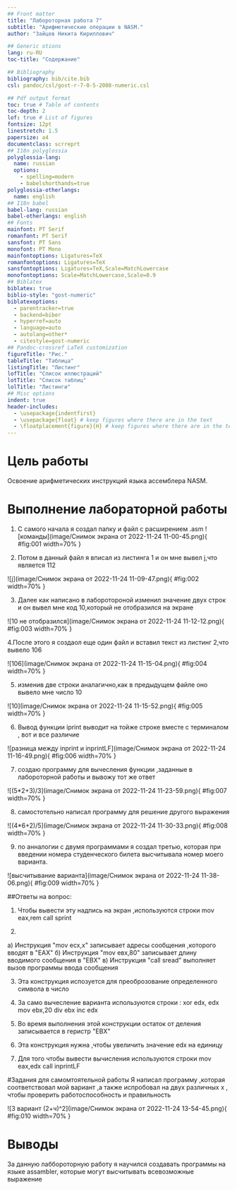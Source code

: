```yaml
---
## Front matter
title: "Лабороторная работа 7"
subtitle: "Арифметические операции в NASM."
author: "Зайцев Никита Кириллович"

## Generic otions
lang: ru-RU
toc-title: "Содержание"

## Bibliography
bibliography: bib/cite.bib
csl: pandoc/csl/gost-r-7-0-5-2008-numeric.csl

## Pdf output format
toc: true # Table of contents
toc-depth: 2
lof: true # List of figures
fontsize: 12pt
linestretch: 1.5
papersize: a4
documentclass: scrreprt
## I18n polyglossia
polyglossia-lang:
  name: russian
  options:
	- spelling=modern
	- babelshorthands=true
polyglossia-otherlangs:
  name: english
## I18n babel
babel-lang: russian
babel-otherlangs: english
## Fonts
mainfont: PT Serif
romanfont: PT Serif
sansfont: PT Sans
monofont: PT Mono
mainfontoptions: Ligatures=TeX
romanfontoptions: Ligatures=TeX
sansfontoptions: Ligatures=TeX,Scale=MatchLowercase
monofontoptions: Scale=MatchLowercase,Scale=0.9
## Biblatex
biblatex: true
biblio-style: "gost-numeric"
biblatexoptions:
  - parentracker=true
  - backend=biber
  - hyperref=auto
  - language=auto
  - autolang=other*
  - citestyle=gost-numeric
## Pandoc-crossref LaTeX customization
figureTitle: "Рис."
tableTitle: "Таблица"
listingTitle: "Листинг"
lofTitle: "Список иллюстраций"
lotTitle: "Список таблиц"
lolTitle: "Листинги"
## Misc options
indent: true
header-includes:
  - \usepackage{indentfirst}
  - \usepackage{float} # keep figures where there are in the text
  - \floatplacement{figure}{H} # keep figures where there are in the text
---
```


# Цель работы

Освоение арифметических инструкций языка ассемблера NASM.

# Выполнение лабораторной работы

1. С самого начала я создал папку и файл с расширением .asm
![команды](image/Снимок экрана от 2022-11-24 11-00-45.png){ #fig:001 width=70% }

2. Потом в данный файл я вписал из листинга 1 и он мне вывел j,что является 112

![j](image/Снимок экрана от 2022-11-24 11-09-47.png){ #fig:002 width=70% }

3. Далее как написано в лаборотороной изменил значение двух строк и он вывел мне код 10,который не отобразился на экране

![10 не отобразился](image/Снимок экрана от 2022-11-24 11-12-12.png){ #fig:003 width=70% }

4.После этого я создаол еще один файл и вставил текст из листинг 2,что вывело 106

![106](image/Снимок экрана от 2022-11-24 11-15-04.png){ #fig:004 width=70% }

5. изменив две строки аналагично,как в предыдущем файле оно вывело мне число 10

![10](image/Снимок экрана от 2022-11-24 11-15-52.png){ #fig:005 width=70% }

6. Вывод функции  iprint выводит на тойже строке вместе с терминалом , вот и все различие 

![разница между inprint и inprintLF](image/Снимок экрана от 2022-11-24 11-16-49.png){ #fig:006 width=70% }

7. создаю программу для вычесления функции ,заданные в лабороторной работы и вывожу тот же ответ 

![(5*2+3)/3](image/Снимок экрана от 2022-11-24 11-23-59.png){ #fig:007 width=70% }

8. самостотельно написал программу для решение другого выражения 

![(4*6+2)/5](image/Снимок экрана от 2022-11-24 11-30-33.png){ #fig:008 width=70% }

9. по анналогии с двумя программами я создал третью, которая при введении номера студенческого билета высчитывала номер моего варианта.

![высчитывание варианта](image/Снимок экрана от 2022-11-24 11-38-06.png){ #fig:009 width=70% }

##Ответы на вопрос:

1. Чтобы вывести эту надпись на экран ,используются строки mov eax,rem call sprint

2. 
a) Инструкция "mov ecx,x" записывает адресы сообщения ,которого вводят в "EAX"
б) Инструкция "mov eвx,80" записывает длину вводимого сообщения в "EBX"
в) Инструкция "call sread" выполняет вызов программы ввода сообщения

3. Эта конструкция испозуется для преоброзование определенного символа в число

4. За само вычесление варианта используются строки : xor edx, edx mov ebx,20 div ebx inc edx

5. Во время выполнения этой конструкции остаток от деления записывается в геристр "EBX"

6. Эта конструкция нужна ,чтобы увеличить значение edx на единицу

7. Для того чтобы вывести вычисления используются строки mov eax,edx call inprintLF

#Задания для самомтоятельной работы 
Я написал программу ,которая соответствовал мой вариант ,а также испробовал на двух различных х , чтобы проверить работоспособность и правильность 

![3 вариант (2+ч)^2](image/Снимок экрана от 2022-11-24 13-54-45.png){ #fig:010 width=70% }

# Выводы



За данную лаббороторную работу я научился создавать программы на языке assambler, которые могут высчитывать всевозможные выражение 
